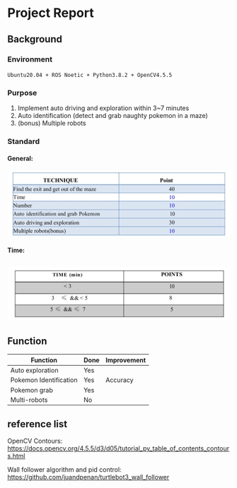 # Project Report

## Background

### Environment

`Ubuntu20.04 + ROS Noetic + Python3.8.2 + OpenCV4.5.5	`	

### Purpose

1. Implement auto driving and exploration within 3~7 minutes
2. Auto identification (detect and grab naughty pokemon in a maze)
3. (bonus) Multiple robots

### Standard 

#### General:

![image-20220524181935167](image/image-20220524181935167.png)

#### Time:

## ![image-20220524181900720](image/image-20220524181900720.png)

## Function

| Function               | Done | Improvement |
| ---------------------- | ---- | ----------- |
| Auto exploration       | Yes  |             |
| Pokemon Identification | Yes  | Accuracy    |
| Pokemon grab           | Yes  |             |
| Multi-robots           | No   |             |



## reference list

OpenCV Contours: https://docs.opencv.org/4.5.5/d3/d05/tutorial_py_table_of_contents_contours.html

Wall follower algorithm and pid control: https://github.com/juandpenan/turtlebot3_wall_follower















































